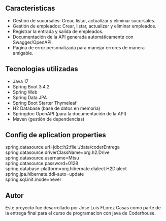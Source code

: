 
## Caracteristicas

- Gestión de sucursales: Crear, listar, actualizar y eliminar sucursales.
- Gestión de empleados: Crear, listar, actualizar y eliminar empleados.
- Registrar la entrada y salida de empleados.
- Documentación de la API generada automáticamente con Swagger/OpenAPI.
- Página de error personalizada para manejar errores de manera amigable.

## Tecnologías utilizadas

- Java 17
- Spring Boot 3.4.2
- Spring Web
- Spring Data JPA
- Spring Boot Starter Thymeleaf
- H2 Database (base de datos en memoria)
- Springdoc OpenAPI (para la documentación de la API)
- Maven (gestión de dependencias)

## Config de aplication properties

spring.datasource.url=jdbc:h2:file:./data/coderEntrega
spring.datasource.driverClassName=org.h2.Drive  
spring.datasource.username=Mtsu  
spring.datasource.password=0128  
spring.database-platform=org.hibernate.dialect.H2Dialect  
spring.jpa.hibernate.ddl-auto=update  
spring.sql.init.mode=never  

## Autor
Este proyecto fue desarrollado por Jose Luis FLorez Casas como parte de la entrega final para el curso de programacion con java de  Coderhouse.
